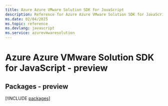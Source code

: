 ```yaml
---
title: Azure Azure VMware Solution SDK for JavaScript
description: Reference for Azure Azure VMware Solution SDK for JavaScript
ms.date: 02/04/2025
ms.topic: reference
ms.devlang: javascript
ms.service: azurevmwaresolution
---
```

# Azure Azure VMware Solution SDK for JavaScript - preview
## Packages - preview
[!INCLUDE [packages](azure-vmware-solution-index.md)]